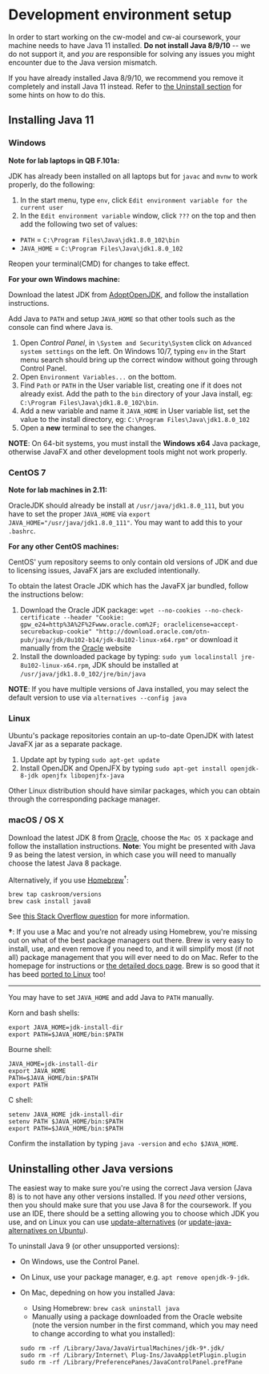# Development environment setup

In order to start working on the cw-model and cw-ai coursework,
your machine needs to have Java 11 installed. **Do not install Java
8/9/10** -- we do not support it, and _you_ are responsible for solving any issues
you might encounter due to the Java version mismatch.

If you have already installed Java 8/9/10, we recommend you remove it completely and
install Java 11 instead. Refer to [the Uninstall section](#uninstalling-other-java-versions)
for some hints on how to do this.


## Installing Java 11

### Windows

**Note for lab laptops in QB F.101a:**

JDK has already been installed on all laptops but for `javac` and `mvnw` to work properly, do the following:

1. In the start menu, type `env`, click `Edit environment variable for the current user`
2. In the `Edit environment variable` window, click `???` on the top and then add the following two set of values:

 * `PATH` = `C:\Program Files\Java\jdk1.8.0_102\bin`
 * `JAVA_HOME` = `C:\Program Files\Java\jdk1.8.0_102`

Reopen your terminal(CMD) for changes to take effect.

**For your own Windows machine:**

Download the latest JDK from
[AdoptOpenJDK](https://adoptopenjdk.net/installation.html?variant=openjdk11&jvmVariant=hotspot#x64_win-jdk), and follow the installation
instructions.

Add Java to `PATH` and setup `JAVA_HOME` so that other tools such as
the console can find where Java is.

 1. Open *Control Panel*, in `\System and Security\System` click
    on `Advanced system settings` on the left. On Windows 10/7, typing
    `env` in the Start menu search should bring up the correct window
    without going through Control Panel.
 2. Open `Environment Variables...` on the bottom.
 3. Find `Path` or `PATH` in the User variable list, creating one if it
    does not already exist. Add the path to the `bin` directory of
    your Java install, eg: `C:\Program Files\Java\jdk1.8.0_102\bin`.
 4. Add a new variable and name it `JAVA_HOME` in User variable list,
    set the value to the install directory, eg:
    `C:\Program Files\Java\jdk1.8.0_102`
 5. Open a **new** terminal to see the changes.


**NOTE**: On 64-bit systems, you must install the **Windows x64** Java
package, otherwise JavaFX and other development tools might not work
properly.


### CentOS 7

**Note for lab machines in 2.11:**

OracleJDK should already be install at `/usr/java/jdk1.8.0_111`, but you have to set the
proper `JAVA_HOME` via `export JAVA_HOME="/usr/java/jdk1.8.0_111"`. You may want
to add this to your `.bashrc`.

**For any other CentOS machines:**

CentOS' yum repository seems to only contain old versions of JDK and
due to licensing issues, JavaFX jars are excluded intentionally.

To obtain the latest Oracle JDK which has the JavaFX jar bundled, follow
the instructions below:

 1. Download the Oracle JDK package:
    `wget --no-cookies --no-check-certificate --header "Cookie: gpw_e24=http%3A%2F%2Fwww.oracle.com%2F; oraclelicense=accept-securebackup-cookie" "http://download.oracle.com/otn-pub/java/jdk/8u102-b14/jdk-8u102-linux-x64.rpm"`
     or download it manually from the
     [Oracle](http://www.oracle.com/technetwork/java/javase/downloads/jdk8-downloads-2133151.html)
     website
 2. Install the downloaded package by typing:
    `sudo yum localinstall jre-8u102-linux-x64.rpm`,
    JDK should be installed at `/usr/java/jdk1.8.0_102/jre/bin/java`

**NOTE**: If you have multiple versions of Java installed, you may
select the default version to use via `alternatives --config java`

### Linux

Ubuntu's package repositories contain an up-to-date OpenJDK with latest
JavaFX jar as a separate package.

 1. Update apt by typing `sudo apt-get update`
 2. Install OpenJDK and OpenJFX by typing `sudo apt-get install openjdk-8-jdk openjfx libopenjfx-java`

Other Linux distribution should have similar packages, which you can obtain
through the corresponding package manager.


### macOS / OS X

Download the latest JDK 8 from
[Oracle](http://www.oracle.com/technetwork/java/javase/downloads/jdk8-downloads-2133151.html),
choose the `Mac OS X` package and follow the installation instructions.
**Note**: You might be presented with Java 9 as being the latest version, in
which case you will need to manually choose the latest Java 8 package.

Alternatively, if you use [Homebrew](https://brew.sh/)<sup>†</sup>:

    brew tap caskroom/versions
    brew cask install java8

See [this Stack Overflow
question](https://stackoverflow.com/questions/24342886/how-to-install-java-8-on-mac)
for more information.

**†**: If you use a Mac and you're not already using Homebrew, you're missing
out on what of the best package managers out there. Brew is very easy to
install, use, and even remove if you need to, and it will simplify most (if not
all) package management that you will ever need to do on Mac. Refer to the
homepage for instructions or [the detailed docs
page](https://docs.brew.sh/Installation.html). Brew is so good that it has beed
[ported to Linux](http://linuxbrew.sh/) too!


----

You may have to set `JAVA_HOME` and add Java to `PATH` manually.

Korn and bash shells:

    export JAVA_HOME=jdk-install-dir
    export PATH=$JAVA_HOME/bin:$PATH

Bourne shell:

    JAVA_HOME=jdk-install-dir
    export JAVA_HOME
    PATH=$JAVA_HOME/bin:$PATH
    export PATH

C shell:

    setenv JAVA_HOME jdk-install-dir
    setenv PATH $JAVA_HOME/bin:$PATH
    export PATH=$JAVA_HOME/bin:$PATH

Confirm the installation by typing `java -version` and `echo $JAVA_HOME`.

## Uninstalling other Java versions

The easiest way to make sure you're using the correct Java version (Java 8) is
to not have any other versions installed. If you _need_ other versions, then you
should make sure that you use Java 8 for the coursework. If you use an IDE,
there should be a setting allowing you to choose which JDK you use, and on Linux
you can use
[update-alternatives](https://linux.die.net/man/8/update-alternatives) (or
[update-java-alternatives on Ubuntu](https://askubuntu.com/questions/315646/update-java-alternatives-vs-update-alternatives-config-java)).

To uninstall Java 9 (or other unsupported versions):

* On Windows, use the Control Panel.
* On Linux, use your package manager, e.g. `apt remove openjdk-9-jdk`.
* On Mac, depedning on how you installed Java:
  - Using Homebrew: `brew cask uninstall java`
  - Manually using a package downloaded from the Oracle website (note the
  version number in the first command, which you may need to change according to
  what you installed):

  ```
  sudo rm -rf /Library/Java/JavaVirtualMachines/jdk-9*.jdk/
  sudo rm -rf /Library/Internet\ Plug-Ins/JavaAppletPlugin.plugin
  sudo rm -rf /Library/PreferencePanes/JavaControlPanel.prefPane
  ```

